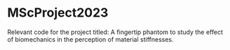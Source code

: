 # MScProject2023
Relevant code for the project titled: A fingertip phantom to study the effect of biomechanics in the perception of material stiffnesses. 
